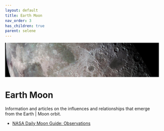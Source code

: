 ```yaml
---
layout: default
title: Earth Moon
nav_order: 3
has_children: true
parent: selene
---
```

![](/assets/moon-banner2.jpg)
# Earth Moon

Information and articles on the influences and relationships that emerge from the Earth | Moon orbit.

- [NASA Daily Moon Guide: Observations](https://moon.nasa.gov/moon-observation/daily-moon-guide/?intent=021)

